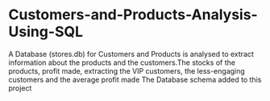 # Customers-and-Products-Analysis-Using-SQL
A Database (stores.db) for Customers and Products is analysed to extract information about the products and the customers.The stocks of the products, profit made, extracting the VIP customers, the less-engaging customers and the average profit made
The Database schema added to this project


